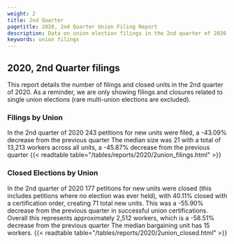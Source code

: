 ```yaml
---
weight: 2
title: 2nd Quarter
pagetitle: 2020, 2nd Quarter Union Filing Report
description: Data on union election filings in the 2nd quarter of 2020
keywords: union filings
---
```


## 2020, 2nd Quarter filings

This report details the number of filings and closed units in the 2nd quarter of 2020. As a reminder, we are only showing filings and closures related to single union elections (rare multi-union elections are excluded).

### Filings by Union
In the 2nd quarter of 2020 243 petitions for new units were filed, a -43.09% decrease from the previous quarter The median size was 21 with a total of 13,213 workers across all units, a -45.87% decrease from the previous quarter
{{< readtable table="/tables/reports/2020/2union_filings.html" >}}

### Closed Elections by Union
In the 2nd quarter of 2020 177 petitions for new units were closed (this includes petitions where no election was ever held), with 40.11% closed with a certification order, creating 71 total new units. This was a -55.90% decrease from the previous quarter in successful union certifications. Overall this represents approximately 2,512 workers, which is a -58.51% decrease from the previous quarter The median bargaining unit has 15 workers.
{{< readtable table="/tables/reports/2020/2union_closed.html" >}}
